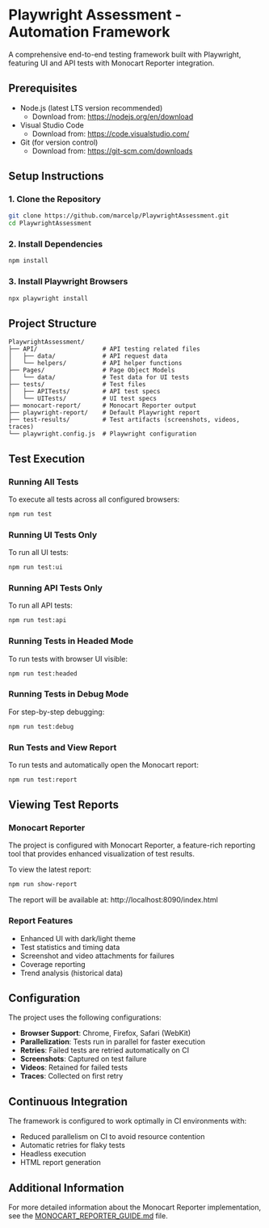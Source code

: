 # Playwright Assessment - Automation Framework

A comprehensive end-to-end testing framework built with Playwright, featuring UI and API tests with Monocart Reporter integration.

## Prerequisites

* Node.js (latest LTS version recommended)
  * Download from: https://nodejs.org/en/download
* Visual Studio Code
  * Download from: https://code.visualstudio.com/
* Git (for version control)
  * Download from: https://git-scm.com/downloads

## Setup Instructions

### 1. Clone the Repository

```bash
git clone https://github.com/marcelp/PlaywrightAssessment.git
cd PlaywrightAssessment
```

### 2. Install Dependencies

```bash
npm install
```

### 3. Install Playwright Browsers

```bash
npx playwright install
```

## Project Structure

```
PlaywrightAssessment/
├── API/                  # API testing related files
│   ├── data/             # API request data
│   └── helpers/          # API helper functions
├── Pages/                # Page Object Models
│   └── data/             # Test data for UI tests
├── tests/                # Test files
│   ├── APITests/         # API test specs
│   └── UITests/          # UI test specs
├── monocart-report/      # Monocart Reporter output
├── playwright-report/    # Default Playwright report
├── test-results/         # Test artifacts (screenshots, videos, traces)
└── playwright.config.js  # Playwright configuration
```

## Test Execution

### Running All Tests

To execute all tests across all configured browsers:

```bash
npm run test
```

### Running UI Tests Only

To run all UI tests:

```bash
npm run test:ui
```

### Running API Tests Only

To run all API tests:

```bash
npm run test:api
```

### Running Tests in Headed Mode

To run tests with browser UI visible:

```bash
npm run test:headed
```

### Running Tests in Debug Mode

For step-by-step debugging:

```bash
npm run test:debug
```

### Run Tests and View Report

To run tests and automatically open the Monocart report:

```bash
npm run test:report
```

## Viewing Test Reports

### Monocart Reporter

The project is configured with Monocart Reporter, a feature-rich reporting tool that provides enhanced visualization of test results.

To view the latest report:

```bash
npm run show-report
```

The report will be available at: http://localhost:8090/index.html

### Report Features

* Enhanced UI with dark/light theme
* Test statistics and timing data
* Screenshot and video attachments for failures
* Coverage reporting
* Trend analysis (historical data)

## Configuration

The project uses the following configurations:

* **Browser Support**: Chrome, Firefox, Safari (WebKit)
* **Parallelization**: Tests run in parallel for faster execution
* **Retries**: Failed tests are retried automatically on CI
* **Screenshots**: Captured on test failure
* **Videos**: Retained for failed tests
* **Traces**: Collected on first retry

## Continuous Integration

The framework is configured to work optimally in CI environments with:

* Reduced parallelism on CI to avoid resource contention
* Automatic retries for flaky tests
* Headless execution
* HTML report generation

## Additional Information

For more detailed information about the Monocart Reporter implementation, see the [MONOCART_REPORTER_GUIDE.md](./MONOCART_REPORTER_GUIDE.md) file.
